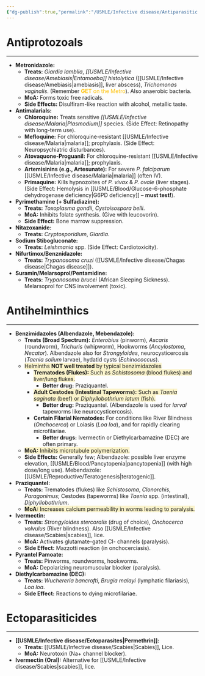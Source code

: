 ```yaml
---
{"dg-publish":true,"permalink":"/USMLE/Infective disease/Antiparasitic drugs/","tags":["t2"]}
---
```


# Antiprotozoals
---
- **Metronidazole:**
    - **Treats:** _Giardia lamblia_, _[[USMLE/Infective disease/Amebiasis\|Entamoeba]] histolytica_ ([[USMLE/Infective disease/Amebiasis\|amebiasis]], liver abscess), _Trichomonas vaginalis_. (Remember <font color="#ffc000">**GET** on the Metro</font>). Also anaerobic bacteria.
    - **MoA:** Forms toxic free radicals.
    - **Side Effects:** Disulfiram-like reaction with alcohol, metallic taste.
- **Antimalarials:**
    - **Chloroquine:** Treats sensitive _[[USMLE/Infective disease/Malaria\|Plasmodium]]_ species. (Side Effect: Retinopathy with long-term use).
    - **Mefloquine:** For chloroquine-resistant [[USMLE/Infective disease/Malaria\|malaria]]; prophylaxis. (Side Effect: Neuropsychiatric disturbances).
    - **Atovaquone-Proguanil:** For chloroquine-resistant [[USMLE/Infective disease/Malaria\|malaria]]; prophylaxis.
    - **Artemisinins (e.g., Artesunate):** For severe _P. falciparum_ [[USMLE/Infective disease/Malaria\|malaria]] (often IV).
    - **Primaquine:** Kills hypnozoites of _P. vivax_ & _P. ovale_ (liver stages). (Side Effect: Hemolysis in [[USMLE/Blood/Glucose-6-phosphate dehydrogenase deficiency\|G6PD deficiency]] – **must test!**).
- **Pyrimethamine (+ Sulfadiazine):**
    - **Treats:** _Toxoplasma gondii_, _Cystoisospora belli_.
    - **MoA:** Inhibits folate synthesis. (Give with leucovorin).
    - **Side Effect:** Bone marrow suppression.
- **Nitazoxanide:**
    - **Treats:** _Cryptosporidium_, _Giardia_.
- **Sodium Stibogluconate:**
    - **Treats:** _Leishmania_ spp. (Side Effect: Cardiotoxicity).
- **Nifurtimox/Benznidazole:**
    - **Treats:** _Trypanosoma cruzi_ ([[USMLE/Infective disease/Chagas disease\|Chagas disease]]).
- **Suramin/Melarsoprol/Pentamidine:**
    - **Treats:** _Trypanosoma brucei_ (African Sleeping Sickness). Melarsoprol for CNS involvement (toxic).

# Antihelminthics
---
- **Benzimidazoles (Albendazole, Mebendazole):**
    - **Treats (Broad Spectrum):** _Enterobius_ (pinworm), _Ascaris_ (roundworm), _Trichuris_ (whipworm), Hookworms (_Ancylostoma_, _Necator_). Albendazole also for _Strongyloides_, neurocysticercosis (_Taenia solium_ larvae), hydatid cysts (_Echinococcus_).
    - <span style="background:rgba(240, 200, 0, 0.2)">Helminths **NOT well treated** by typical benzimidazoles</span>
	    - <span style="background:rgba(240, 200, 0, 0.2)">**Trematodes (Flukes):** Such as _Schistosoma_ (blood flukes) and liver/lung flukes.</span>
		    - **Better drug:** Praziquantel.
		- <span style="background:rgba(240, 200, 0, 0.2)">**Adult Cestodes (Intestinal Tapeworms):** Such as _Taenia saginata_ (beef) or _Diphyllobothrium latum_ (fish).</span>
		    - **Better drug:** Praziquantel. (Albendazole is used for _larval_ tapeworms like neurocysticercosis).
		- **Certain Filarial Nematodes:** For conditions like River Blindness (_Onchocerca_) or Loiasis (_Loa loa_), and for rapidly clearing microfilariae.
		    - **Better drugs:** Ivermectin or Diethylcarbamazine (DEC) are often primary.
    - <span style="background:rgba(240, 200, 0, 0.2)">**MoA:** Inhibits microtubule polymerization.</span>
    - **Side Effects:** Generally few; Albendazole: possible liver enzyme elevation, [[USMLE/Blood/Pancytopenia\|pancytopenia]] (with high dose/long use). Mebendazole: [[USMLE/Reproductive/Teratogenesis\|teratogenic]].
- **Praziquantel:**
    - **Treats:** Trematodes (flukes) like _Schistosoma_, _Clonorchis_, _Paragonimus_; Cestodes (tapeworms) like _Taenia_ spp. (intestinal), _Diphyllobothrium_.
    - <span style="background:rgba(240, 200, 0, 0.2)">**MoA:** Increases calcium permeability in worms leading to paralysis.</span>
- **Ivermectin:**
    - **Treats:** _Strongyloides stercoralis_ (drug of choice), _Onchocerca volvulus_ (River blindness). Also [[USMLE/Infective disease/Scabies\|scabies]], lice.
    - **MoA:** Activates glutamate-gated Cl- channels (paralysis).
    - **Side Effect:** Mazzotti reaction (in onchocerciasis).
- **Pyrantel Pamoate:**
    - **Treats:** Pinworms, roundworms, hookworms.
    - **MoA:** Depolarizing neuromuscular blocker (paralysis).
- **Diethylcarbamazine (DEC):**
    - **Treats:** _Wuchereria bancrofti_, _Brugia malayi_ (lymphatic filariasis), _Loa loa_.
    - **Side Effect:** Reactions to dying microfilariae.

# Ectoparasiticides
---
- **[[USMLE/Infective disease/Ectoparasites\|Permethrin]]:**
    - **Treats:** [[USMLE/Infective disease/Scabies\|Scabies]], Lice.
    - **MoA:** Neurotoxin (Na+ channel blocker).
- **Ivermectin (Oral):** Alternative for [[USMLE/Infective disease/Scabies\|scabies]], lice.
